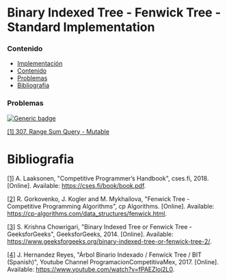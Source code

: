 # Binary Indexed Tree - Fenwick Tree - Standard Implementation

### Contenido

* [Implementación](#)
* [Contenido](#contenido)
* [Problemas](#problemas)
* [Bibliografia](#bibliografia)

### Problemas

[![Generic badge](https://img.shields.io/badge/LeetCode-Medium-yellow.svg)](https://leetcode.com/problemset/algorithms/)

[[1] 307. Range Sum Query - Mutable](https://leetcode.com/problems/range-sum-query-mutable/)

# Bibliografia

[[1]](https://cses.fi/book/book.pdf) A. Laaksonen, "Competitive Programmer’s Handbook", cses.fi, 2018. [Online]. Available: https://cses.fi/book/book.pdf.

[[2]](https://cp-algorithms.com/data_structures/fenwick.html) R. Gorkovenko, J. Kogler and M. Mykhailova, "Fenwick Tree - Competitive Programming Algorithms", cp Algorithms. [Online]. Available: https://cp-algorithms.com/data_structures/fenwick.html.

[[3]](https://www.geeksforgeeks.org/binary-indexed-tree-or-fenwick-tree-2/) S. Krishna Chowrigari, "Binary Indexed Tree or Fenwick Tree - GeeksforGeeks", GeeksforGeeks, 2014. [Online]. Available: https://www.geeksforgeeks.org/binary-indexed-tree-or-fenwick-tree-2/.

[[4]](https://www.youtube.com/watch?v=fPAEZloj2L0) J. Hernandez Reyes, "Árbol Binario Indexado / Fenwick Tree / BIT (Spanish)", Youtube Channel ProgramacionCompetitivaMex, 2017. [Online]. Available: https://www.youtube.com/watch?v=fPAEZloj2L0.